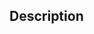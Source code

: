 <!--- Provide a general summary of your changes in the Title above -->

## Description
<!--- Describe your changes in detail -->

